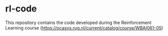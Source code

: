 # rl-code
This repository contains the code developed during the Reinforcement Learning course (https://ocasys.rug.nl/current/catalog/course/WBAI061-05)

